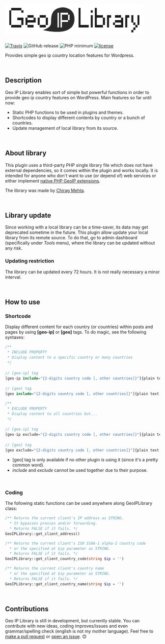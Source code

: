 # ![Geo IP Library](src/assets/img/logo_small.png)

[![Travis](https://img.shields.io/travis/ricardo-miguel/geo-ip-library.svg)](https://travis-ci.org/ricardo-miguel/geo-ip-library)
![GitHub release](https://img.shields.io/github/release/ricardo-miguel/geo-ip-library.svg)
![PHP minimum](https://img.shields.io/badge/php-%3E%3D%205.3-8892be.svg)
[![license](https://img.shields.io/github/license/ricardo-miguel/geo-ip-library.svg)](https://www.gnu.org/licenses/gpl-3.0-standalone.html)

Provides simple geo ip country location features for Wordpress.

<br />

## Description

Geo IP Library enables sort of simple but powerful functions in order to provide geo ip country features on WordPress. Main features so far until now:
* Static PHP functions to be used in plugins and themes. 
* Shortcodes to display different contents by country or a bunch of countries.
* Update management of local library from its source.

<br />

## About library

This plugin uses a third-party PHP single library file which does not have external dependencies, so it comes within the plugin and works locally. It is intended for anyone who don't want to use (or depend of) web services or either implement [native PHP GeoIP extensions](http://php.net/manual/es/book.geoip.php).

The library was made by [Chirag Mehta](http://chir.ag/projects/geoiploc/).

<br />

## Library update
Since working with a local library can be a time-saver, its data may get deprecated sometime in the future. This plugin allow update your local library from its remote source. To do that, go to admin dashboard (specifically under _Tools_ menu), where the library can be updated without any risk.

### Updating restriction
The library can be updated every 72 hours. It is not really necessary a minor interval.

<br />

## How to use

### Shortcode

Display different content for each country (or countries) within posts and pages by using **[geo-ip]** or **[geo]** tags. To do magic, see the following syntaxes:

```php
/**
 * INCLUDE PROPERTY
 * Display content to a specific country or many countries
 */

// [geo-ip] tag
[geo-ip include="{2-digits country code [, other countries]}"]{plain text, HTML and/or shortcodes}[/geo-ip]

// [geo] tag
[geo include="{2-digits country code [, other countries]}"]{plain text, HTML and/or shortcodes}[/geo]
```
```php
/**
 * EXCLUDE PROPERTY
 * Display content to all countries but...
 */

// [geo-ip] tag
[geo-ip exclude="{2-digits country code [, other countries]}"]{plain text, HTML and/or shortcodes}[/geo-ip]

// [geo] tag
[geo exclude="{2-digits country code [, other countries]}"]{plain text, HTML and/or shortcodes}[/geo]
```

* [geo] tag is only available if no other plugin is using it (since it's a pretty common word).
* *include* and *exclude* cannot be used together due to their purpose.

<br />

### Coding

The following static functions can be used anywhere along GeoIPLibrary class:

```php
/** Returns the current client's IP address as STRING. 
  * It bypasses proxies and/or forwarding. 
  * Returns FALSE if it fails. */
GeoIPLibrary::get_client_address()
```
```php
/** Returns the current client's ISO 3166-1 alpha-2 country code 
  * or the specified at $ip parameter as STRING. 
  * Returns FALSE if it fails. */
GeoIPLibrary::get_client_country_code(string $ip = '')
```
```php
/** Returns the current client's country name 
  * or the specified at $ip parameter as STRING. 
  * Returns FALSE if it fails. */
GeoIPLibrary::get_client_country_name(string $ip = '')
```

<br />

## Contributions
Geo IP Library is still in development, but currently stable. You can contribute with new ideas, coding improves/issues and even grammar/spelling check (english is not my mother language). Feel free to [make a pull request](https://github.com/ricardo-miguel/geo-ip-library/pulls) or [open an issue](https://github.com/ricardo-miguel/geo-ip-library/issues). :blush: